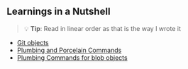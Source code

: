## Learnings in a Nutshell

> 💡 **Tip**: Read in linear order as that is the way I wrote it<br>

- [Git objects](./docs/GitObjects.md)
- [Plumbing and Porcelain Commands](./docs/PlumbingAndPorcelain.md)
- [Plumbing Commands for blob objects](./docs/PlumbingForBlob.md)
